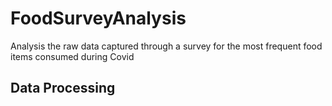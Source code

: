 # FoodSurveyAnalysis
Analysis the raw data captured through a survey for the most frequent food items consumed during Covid

## Data Processing

